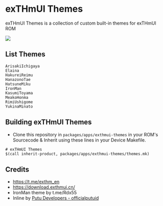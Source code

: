 # exTHmUI Themes
exTHmUI Themes is a collection of custom built-in themes for exTHmUI ROM

<img src="https://i.niupic.com/images/2020/06/16/8gWB.png">

## List Themes
    ArisakiIchigaya
    Elaina
    HakureiReimu
    HanazonoTae
    HatsuneMiku
    IronMan
    KasumiToyama
    MeakoHonma
    RimiUshigome
    YukinaMinato

## Building exTHmUI Themes
* Clone this repository in `packages/apps/exthmui-themes` in your ROM's Sourcecode & Inherit using these lines in your Device Makefile.
 
```
# exTHmUI Themes
$(call inherit-product, packages/apps/exthmui-themes/themes.mk)
```

## Credits
- https://t.me/exthm_en
- https://download.exthmui.cn/
- IronMan theme by t.me/Rdx55
- Inline by [Putu Developers - officialputuid](https://github.com/officialputuid)
